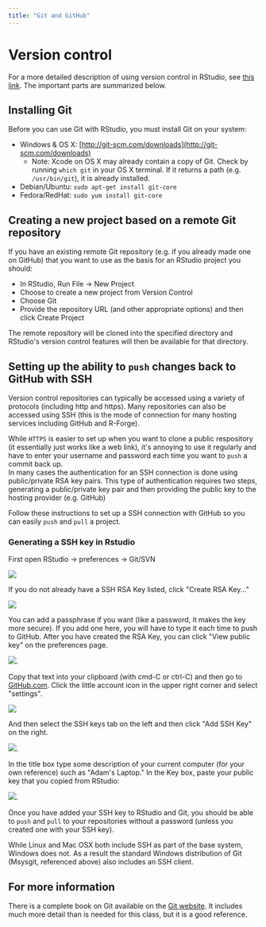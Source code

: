 ```yaml
---
title: "Git and GitHub"
---
```



# Version control

For a more detailed description of using version control in RStudio, see [this link](https://support.rstudio.com/hc/en-us/articles/200532077-Version-Control-with-Git-and-SVN).  The important parts are summarized below.

## Installing Git

Before you can use Git with RStudio,  you must install Git on your system:

* Windows & OS X: [http://git-scm.com/downloads](http://git-scm.com/downloads)
    *  Note: Xcode on OS X may already contain a copy of Git.  Check by running `which git` in your OS X terminal. If it returns a path (e.g. `/usr/bin/git`), it is already installed.
* Debian/Ubuntu: `sudo apt-get install git-core`
* Fedora/RedHat: `sudo yum install git-core`

## Creating a new project based on a remote Git repository

If you have an existing remote Git repository (e.g. if you already made one on GitHub) that you want to use as the basis for an RStudio project you should:

* In RStudio, Run File -> New Project
* Choose to create a new project from Version Control
* Choose Git
* Provide the repository URL (and other appropriate options) and then click Create Project

The remote repository will be cloned into the specified directory and RStudio's version control features will then be available for that directory.

## Setting up the ability to `push` changes back to GitHub with SSH

Version control repositories can typically be accessed using a variety of protocols (including http and https). Many repositories can also be accessed using SSH (this is the mode of connection for many hosting services including GitHub and R-Forge).

While `HTTPS` is easier to set up when you want to clone a public respository (it essentially just works like a web link), it's annoying to use it regularly and have to enter your username and password each time you want to `push` a commit back up.  
In many cases the authentication for an SSH connection is done using public/private RSA key pairs. This type of authentication requires two steps, generating a public/private key pair
and then providing the public key to the hosting provider (e.g. GitHub)

Follow these instructions to set up a SSH connection with GitHub so you can easily `push` and `pull` a project.

### Generating a SSH key in Rstudio

First open RStudio -> preferences -> Git/SVN

![](11_assets/Git01.png)

If you do not already have a SSH RSA Key listed, click "Create RSA Key..."

![](11_assets/Git01a.png)

You can add a passphrase if you want (like a password, it makes the key more secure).  If you add one here, you will have to type it each time to push to GitHub.  After you have created the RSA Key, you can click "View public key" on the preferences page.

![](11_assets/Git02.png).

Copy that text into your clipboard (with cmd-C or ctrl-C) and then go to [GitHub.com](GitHub.com).  Click the little account icon in the upper right corner and select "settings".  

![](11_assets/Git03.png)

And then select the SSH keys tab on the left and then click "Add SSH Key" on the right.

![](11_assets/Git04.png).

In the title box type some description of your current computer (for your own reference) such as "Adam's Laptop."  In the Key box, paste your public key that you copied from RStudio:

![](11_assets/Git05.png).

Once you have added your SSH key to RStudio and Git, you should be able to `push` and `pull` to your repositories without a password (unless you created one with your SSH key).  

While Linux and Mac OSX both include SSH as part of the base system, Windows does not. As a result the standard Windows distribution of Git (Msysgit, referenced above) also includes an SSH client.


## For more information

There is a complete book on Git available on the [Git website](http://git-scm.com/book/en/v2). It includes much more detail than is needed for this class, but it is a good reference.

 
